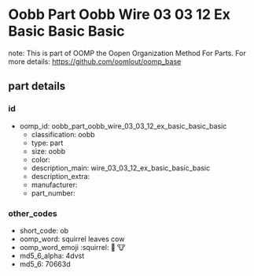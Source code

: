 # Oobb Part Oobb Wire 03 03 12 Ex Basic Basic Basic  

note: This is part of OOMP the Oopen Organization Method For Parts. For more details: https://github.com/oomlout/oomp_base

##  part details





### id
* oomp_id: oobb_part_oobb_wire_03_03_12_ex_basic_basic_basic
  * classification: oobb
  * type: part
  * size: oobb
  * color: 
  * description_main: wire_03_03_12_ex_basic_basic_basic
  * description_extra: 
  * manufacturer: 
  * part_number: 

### other_codes
* short_code: ob
* oomp_word: squirrel leaves cow
* oomp_word_emoji :squirrel: :leaves: :cow:
* md5_6_alpha: 4dvst
* md5_6: 70663d